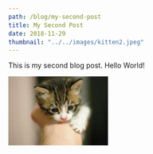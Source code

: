 ```yaml
---
path: /blog/my-second-post
title: My Second Post
date: 2018-11-29
thumbnail: "../../images/kitten2.jpeg"
---
```


This is my second blog post. Hello World!

![Kitten Two](../../images/kitten2.jpeg)